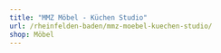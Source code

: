 ```yaml
---
title: "MMZ Möbel - Küchen Studio"
url: /rheinfelden-baden/mmz-moebel-kuechen-studio/
shop: Möbel
---
```

